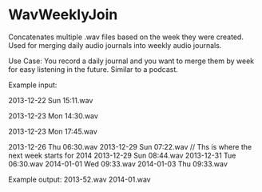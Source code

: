 WavWeeklyJoin
=============

Concatenates multiple .wav files based on the week they were created. Used for merging daily audio journals into weekly audio journals.

Use Case: 
You record a daily journal and you want to merge them by week for easy listening in the future. Similar to a podcast.

Example input:

2013-12-22 Sun 15:11.wav

2013-12-23 Mon 14:30.wav

2013-12-23 Mon 17:45.wav

2013-12-26 Thu 06:30.wav
2013-12-29 Sun 07:22.wav // Ths is where the next week starts for 2014
2013-12-29 Sun 08:44.wav
2013-12-31 Tue 06:30.wav
2014-01-01 Wed 09:33.wav
2014-01-03 Thu 09:33.wav

Example output:
2013-52.wav
2014-01.wav
